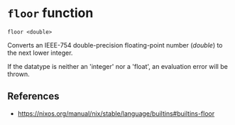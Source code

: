 # `floor` function

```
floor <double>
```

Converts an IEEE-754 double-precision floating-point number (_double_) to the next lower integer.

If the datatype is neither an 'integer' nor a 'float', an evaluation error will be thrown.

## References

- https://nixos.org/manual/nix/stable/language/builtins#builtins-floor